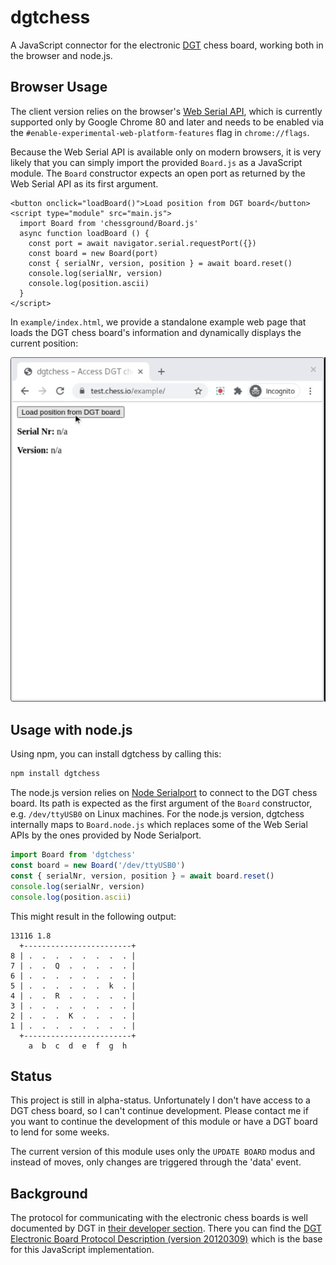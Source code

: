 # dgtchess

A JavaScript connector for the electronic [DGT](http://dgtprojects.com) chess board, working both in the browser and node.js.

## Browser Usage

The client version relies on the browser's [Web Serial API](https://wicg.github.io/serial/), which is currently supported only by Google Chrome 80 and later and needs to be enabled via the `#enable-experimental-web-platform-features` flag in `chrome://flags`.

Because the Web Serial API is available only on modern browsers, it is very likely that you can simply import the provided `Board.js` as a JavaScript module. The `Board` constructor expects an open port as returned by the Web Serial API as its first argument.

```
<button onclick="loadBoard()">Load position from DGT board</button>
<script type="module" src="main.js">
  import Board from 'chessground/Board.js'
  async function loadBoard () {
  	const port = await navigator.serial.requestPort({})
  	const board = new Board(port)
  	const { serialNr, version, position } = await board.reset()
    console.log(serialNr, version)
    console.log(position.ascii)
  }
</script>
```

In `example/index.html`, we provide a standalone example web page that loads the DGT chess board's information and dynamically displays the current position:

![Screencast](example/screencast.gif)

## Usage with node.js

Using npm, you can install dgtchess by calling this:

```sh
npm install dgtchess
```

The node.js version relies on [Node Serialport](https://serialport.io/) to connect to the DGT chess board. Its path is expected as the first argument of the `Board` constructor, e.g. `/dev/ttyUSB0` on Linux machines. For the node.js version, dgtchess internally maps to `Board.node.js` which replaces some of the Web Serial APIs by the ones provided by Node Serialport.

```js
import Board from 'dgtchess'
const board = new Board('/dev/ttyUSB0')
const { serialNr, version, position } = await board.reset()
console.log(serialNr, version)
console.log(position.ascii)
```

This might result in the following output:

```
13116 1.8
  +------------------------+
8 | .  .  .  .  .  .  .  . |
7 | .  .  Q  .  .  .  .  . |
6 | .  .  .  .  .  .  .  . |
5 | .  .  .  .  .  .  k  . |
4 | .  .  R  .  .  .  .  . |
3 | .  .  .  .  .  .  .  . |
2 | .  .  .  K  .  .  .  . |
1 | .  .  .  .  .  .  .  . |
  +------------------------+
    a  b  c  d  e  f  g  h
```

## Status

This project is still in alpha-status. Unfortunately I don't have access to a DGT chess board, so I can't continue development. Please contact me if you want to continue the development of this module or have a DGT board to lend for some weeks.

The current version of this module uses only the `UPDATE BOARD` modus and instead of moves, only changes are triggered through the 'data' event.

## Background

The protocol for communicating with the electronic chess boards is well documented by DGT in [their developer section](http://www.dgtprojects.com/site/index.php/dgtsupport/developer-info). There you can find the [DGT Electronic Board Protocol Description (version 20120309)](http://www.dgtprojects.com/site/index.php/dgtsupport/developer-info/downloads/doc_download/85-dgt-electronic-board-protocol-description-version-20120309) which is the base for this JavaScript implementation.
